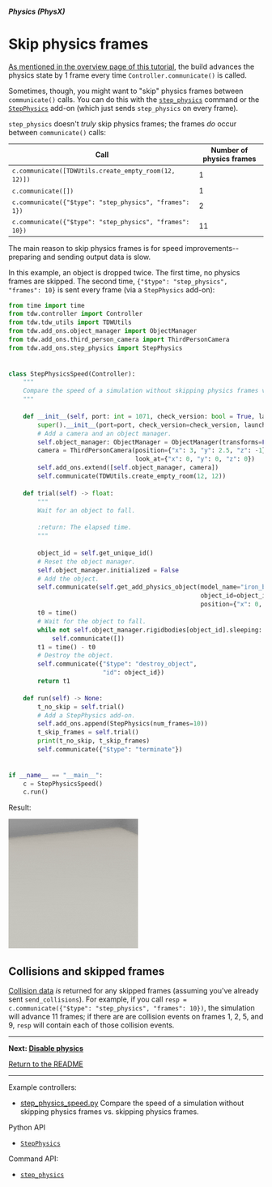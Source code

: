 ##### Physics (PhysX)

# Skip physics frames

[As mentioned in the overview page of this tutorial](overview.md), the build advances the physics state by 1 frame every time `Controller.communicate()` is called.

Sometimes, though, you might want to "skip" physics frames between `communicate()` calls. You can do this with the [`step_physics`](../../api/command_api.md) command or the [`StepPhysics`](../../python/add_ons/step_physics.md) add-on (which just sends `step_physics` on every frame).

`step_physics` doesn't *truly* skip physics frames; the frames *do* occur between `communicate()` calls:

| Call                                                     | Number of physics frames |
| -------------------------------------------------------- | ------------------------ |
| `c.communicate([TDWUtils.create_empty_room(12, 12)])`    | 1                        |
| `c.communicate([])`                                      | 1                        |
| `c.communicate({"$type": "step_physics", "frames": 1})`  | 2                        |
| `c.communicate({"$type": "step_physics", "frames": 10})` | 11                       |

The main reason to skip physics frames is for speed improvements--preparing and sending output data is slow.

In this example, an object is dropped twice. The first time, no physics frames are skipped. The second time, `{"$type": "step_physics", "frames": 10}` is sent every frame (via a `StepPhysics` add-on):

```python
from time import time
from tdw.controller import Controller
from tdw.tdw_utils import TDWUtils
from tdw.add_ons.object_manager import ObjectManager
from tdw.add_ons.third_person_camera import ThirdPersonCamera
from tdw.add_ons.step_physics import StepPhysics


class StepPhysicsSpeed(Controller):
    """
    Compare the speed of a simulation without skipping physics frames vs. skipping physics frames.
    """

    def __init__(self, port: int = 1071, check_version: bool = True, launch_build: bool = True):
        super().__init__(port=port, check_version=check_version, launch_build=launch_build)
        # Add a camera and an object manager.
        self.object_manager: ObjectManager = ObjectManager(transforms=False, rigidbodies=True)
        camera = ThirdPersonCamera(position={"x": 3, "y": 2.5, "z": -1},
                                   look_at={"x": 0, "y": 0, "z": 0})
        self.add_ons.extend([self.object_manager, camera])
        self.communicate(TDWUtils.create_empty_room(12, 12))

    def trial(self) -> float:
        """
        Wait for an object to fall.

        :return: The elapsed time.
        """

        object_id = self.get_unique_id()
        # Reset the object manager.
        self.object_manager.initialized = False
        # Add the object.
        self.communicate(self.get_add_physics_object(model_name="iron_box",
                                                     object_id=object_id,
                                                     position={"x": 0, "y": 30, "z": 0}))
        t0 = time()
        # Wait for the object to fall.
        while not self.object_manager.rigidbodies[object_id].sleeping:
            self.communicate([])
        t1 = time() - t0
        # Destroy the object.
        self.communicate({"$type": "destroy_object",
                          "id": object_id})
        return t1

    def run(self) -> None:
        t_no_skip = self.trial()
        # Add a StepPhysics add-on.
        self.add_ons.append(StepPhysics(num_frames=10))
        t_skip_frames = self.trial()
        print(t_no_skip, t_skip_frames)
        self.communicate({"$type": "terminate"})


if __name__ == "__main__":
    c = StepPhysicsSpeed()
    c.run()
```

Result:

![](images/step_physics.gif)

## Collisions and skipped frames

[Collision data](collisions.md) *is* returned for any skipped frames (assuming you've already sent `send_collisions`). For example, if you call `resp = c.communicate({"$type": "step_physics", "frames": 10})`, the simulation will advance 11 frames; if there are are collision events on frames 1, 2, 5, and 9, `resp` will contain each of those collision events.

***

**Next: [Disable physics](disable_physics.md)**

[Return to the README](../../../README.md)

***

Example controllers:

- [step_physics_speed.py](https://github.com/threedworld-mit/tdw/blob/master/Python/example_controllers/physics/ball_bounce.py) Compare the speed of a simulation without skipping physics frames vs. skipping physics frames.

Python API

- [`StepPhysics`](../../python/add_ons/step_physics.md)

Command API:

- [`step_physics`](../../api/command_api.md)
